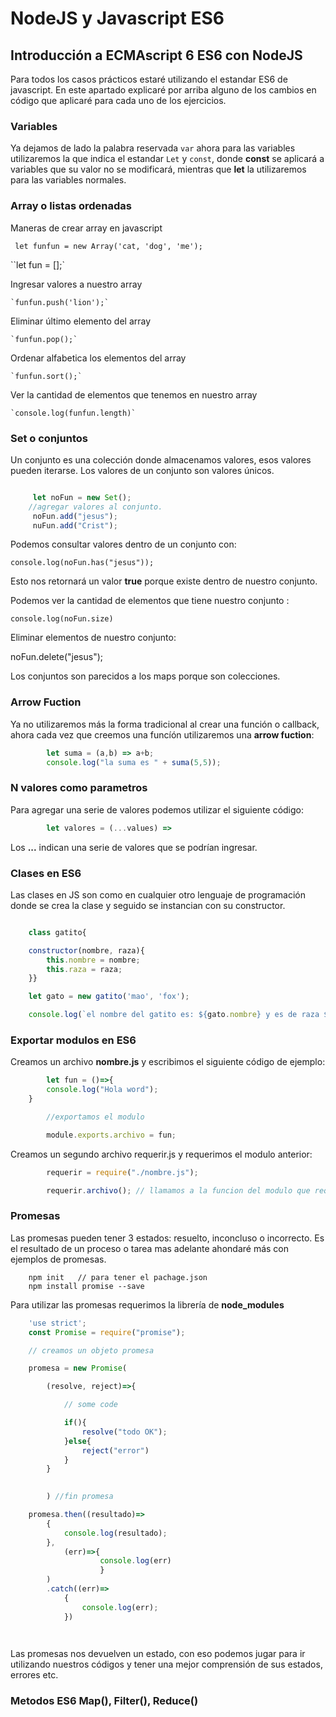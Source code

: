 # NodeJS y Javascript ES6

## Introducción a ECMAscript 6 ES6 con NodeJS

Para todos los casos prácticos estaré utilizando el estandar ES6 de javascript. En este apartado explicaré por arriba alguno de los cambios en código que aplicaré para cada uno de los ejercicios.

### Variables

Ya dejamos de lado la palabra reservada `var` ahora para las variables utilizaremos la que indica el estandar `Let` y `const`, donde **const** se aplicará a variables que su valor no se modificará, mientras que **let** la utilizaremos para las variables normales.

### Array o listas ordenadas
	
Maneras de crear array en javascript

` let funfun = new Array('cat, 'dog', 'me');`

``let fun = [];`


Ingresar valores a nuestro array

	`funfun.push('lion');`

Eliminar último elemento del array

	`funfun.pop();`

Ordenar alfabetica los elementos del array
	
	`funfun.sort();`

Ver la cantidad de elementos que tenemos en nuestro array

	`console.log(funfun.length)`

### Set o conjuntos

Un conjunto es una colección donde almacenamos valores, esos valores pueden iterarse. Los valores de un conjunto son valores únicos.

```js

	 let noFun = new Set();
	//agregar valores al conjunto.
	 noFun.add("jesus");
	 nuFun.add("Crist");

```
Podemos consultar valores dentro de un conjunto con:

`console.log(noFun.has("jesus"));`

Esto nos retornará un valor **true** porque existe dentro de nuestro conjunto. 

Podemos ver la cantidad de elementos que tiene nuestro conjunto :

`console.log(noFun.size)`

Eliminar elementos de nuestro conjunto:

noFun.delete("jesus");

Los conjuntos son parecidos a los maps porque son colecciones.





### Arrow Fuction 

Ya no utilizaremos más la forma tradicional al crear una función o callback, ahora cada vez que creemos una funcíón utilizaremos una **arrow fuction**:

```js
		let suma = (a,b) => a+b;
		console.log("la suma es " + suma(5,5));

```

### N valores como parametros

Para agregar una serie de valores podemos utilizar el siguiente código:

```js
		let valores = (...values) => 

```

Los **...** indican una serie de valores que se podrían ingresar.

### Clases en ES6

Las clases en JS son como en cualquier otro lenguaje de programación donde se crea la clase y seguido se instancian con su constructor.

```js

	class gatito{

	constructor(nombre, raza){
		this.nombre = nombre;
		this.raza = raza;
	}}

	let gato = new gatito('mao', 'fox');

	console.log(`el nombre del gatito es: ${gato.nombre} y es de raza ${gato.raza}`);

``` 

### Exportar modulos en ES6

Creamos un archivo **nombre.js** y escribimos el siguiente código de ejemplo:

```js
		let fun = ()=>{
		console.log("Hola word");
	}

		//exportamos el modulo

		module.exports.archivo = fun;
```

Creamos un segundo archivo requerir.js y requerimos el modulo anterior:

```js
		requerir = require("./nombre.js");

		requerir.archivo(); // llamamos a la funcion del modulo que requerimos.
```

### Promesas

Las promesas pueden tener 3 estados: resuelto, inconcluso o incorrecto. Es el resultado de un proceso o tarea mas adelante ahondaré más con ejemplos de promesas.

```
	npm init   // para tener el pachage.json
	npm install promise --save
```
	
Para utilizar las promesas requerimos la librería de **node_modules**

```js
	'use strict';
	const Promise = require("promise");

	// creamos un objeto promesa

	promesa = new Promise(

		(resolve, reject)=>{

			// some code

			if(){
				resolve("todo OK");
			}else{
				reject("error")
			}
		}
 

		) //fin promesa

	promesa.then((resultado)=>
		{
			console.log(resultado);
		}, 
			(err)=>{
					console.log(err)
					}
		)
		.catch((err)=>
			{
				console.log(err);
			})

	
```
Las promesas nos devuelven un estado, con eso podemos jugar para ir utilizando nuestros códigos y tener una mejor comprensión de sus estados, errores etc.

### Metodos ES6 Map(), Filter(), Reduce()

